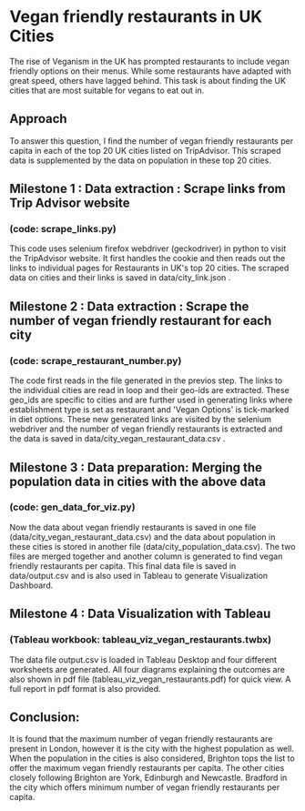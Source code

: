 # Vegan friendly restaurants in UK Cities

The rise of Veganism in the UK has prompted restaurants to include vegan friendly options on
their menus. While some restaurants have adapted with great speed, others have lagged
behind. This task is about finding the UK cities that are most suitable for vegans to eat out in.

## Approach
To answer this question, I find the number of vegan friendly restaurants per capita in each of the top 20 UK cities listed on TripAdvisor. This scraped data is supplemented by the data on population in these top 20 cities.


## Milestone 1 : Data extraction : Scrape links from Trip Advisor website
### (code: scrape_links.py)

This code uses selenium firefox webdriver (geckodriver) in python to visit the TripAdvisor website. It first handles the cookie and then reads out the links to individual pages for Restaurants in UK's top 20 cities. The scraped data on cities and their links is saved in data/city_link.json .

## Milestone 2 : Data extraction : Scrape the number of vegan friendly restaurant for each city 
### (code: scrape_restaurant_number.py)

The code first reads in the file generated in the previos step. The links to the individual cities are read in loop and their geo-ids are extracted. These geo_ids are specific to cities and are further used in generating links where establishment type is set as restaurant and 'Vegan Options' is tick-marked in diet options. These new generated links are visited by the selenium webdriver and the number of vegan friendly restaurants is extracted and the data is saved in data/city_vegan_restaurant_data.csv .



## Milestone 3 : Data preparation: Merging the population data in cities with the above data 
### (code: gen_data_for_viz.py)

Now the data about vegan friendly restaurants is saved in one file (data/city_vegan_restaurant_data.csv) and the data about population in these cities is stored in another file (data/city_population_data.csv). The two files are merged together and another column is generated to find vegan friendly restaurants per capita. This final data file is saved in data/output.csv and is also used in Tableau to generate Visualization Dashboard.



## Milestone 4 : Data Visualization with Tableau 
### (Tableau workbook: tableau_viz_vegan_restaurants.twbx)

The data file output.csv is loaded in Tableau Desktop and four different worksheets are generated. All four diagrams explaining the outcomes are also shown in pdf file (tableau_viz_vegan_restaurants.pdf) for quick view. A full report in pdf format is also provided.

## Conclusion:

It is found that the maximum number of vegan friendly restaurants are present in London, however it is the city with the highest population as well. When the population in the cities is also considered, Brighton tops the list to offer the maximum vegan friendly restaurants per capita. The other cities closely following Brighton are York, Edinburgh and Newcastle. Bradford in the city which offers minimum number of vegan friendly restaurants per capita.

